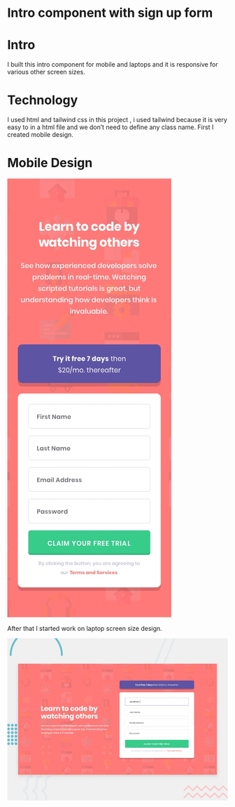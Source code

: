 # Intro component with sign up form

# Intro
I built this intro component for mobile and laptops and it is responsive for various other screen sizes.



# Technology 
I used html and tailwind css in this project , i used tailwind because it is very easy to in a html file and we don’t need to define any class name.
First I created mobile design.

# Mobile Design
![mobile design](./design/mobile-design.jpg)

After that I started work on laptop screen size design.

![desktop design](./design/desktop-preview.jpg)


